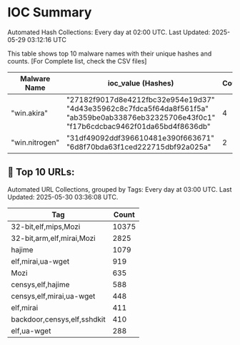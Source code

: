 # IOC Summary

Automated Hash Collections: Every day at 02:00 UTC. Last Updated: 2025-05-29 03:12:16 UTC

This table shows top 10 malware names with their unique hashes and counts. [For Complete list, check the CSV files]

| Malware Name | ioc_value (Hashes) | Count |
|--------------|--------------------|-------|
|  "win.akira" |  "27182f9017d8e4212fbc32e954e19d37"<br> "4d43e35962c8c7fdca5f64da8f561f5a"<br> "ab359be0ab33876eb32325706e43f0c1"<br> "f17b6cdcbac9462f01da65bd4f8636db" | 4 |
|  "win.nitrogen" |  "31df49092ddf396610481e390f663671"<br> "6d8f70bda63f1ced222715dbf92a025a" | 2 |



<!-- url_summary_start -->
## 🔗 Top 10 URLs:

Automated URL Collections, grouped by Tags: Every day at 03:00 UTC. Last Updated: 2025-05-30 03:36:08 UTC.

| Tag | Count |
|-----|-------|
| 32-bit,elf,mips,Mozi | 10375 |
| 32-bit,arm,elf,mirai,Mozi | 2825 |
| hajime | 1079 |
| elf,mirai,ua-wget | 919 |
| Mozi | 635 |
| censys,elf,hajime | 588 |
| censys,elf,mirai,ua-wget | 448 |
| elf,mirai | 411 |
| backdoor,censys,elf,sshdkit | 410 |
| elf,ua-wget | 288 |
<!-- url_summary_end -->

